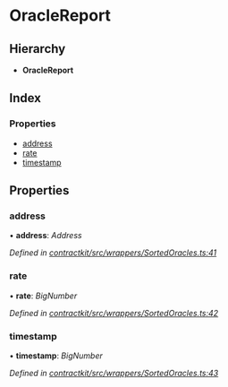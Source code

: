 # OracleReport

## Hierarchy

* **OracleReport**

## Index

### Properties

* [address](_wrappers_sortedoracles_.oraclereport.md#address)
* [rate](_wrappers_sortedoracles_.oraclereport.md#rate)
* [timestamp](_wrappers_sortedoracles_.oraclereport.md#timestamp)

## Properties

### address

• **address**: _Address_

_Defined in_ [_contractkit/src/wrappers/SortedOracles.ts:41_](https://github.com/celo-org/celo-monorepo/blob/master/packages/sdk/contractkit/src/wrappers/SortedOracles.ts#L41)

### rate

• **rate**: _BigNumber_

_Defined in_ [_contractkit/src/wrappers/SortedOracles.ts:42_](https://github.com/celo-org/celo-monorepo/blob/master/packages/sdk/contractkit/src/wrappers/SortedOracles.ts#L42)

### timestamp

• **timestamp**: _BigNumber_

_Defined in_ [_contractkit/src/wrappers/SortedOracles.ts:43_](https://github.com/celo-org/celo-monorepo/blob/master/packages/sdk/contractkit/src/wrappers/SortedOracles.ts#L43)

